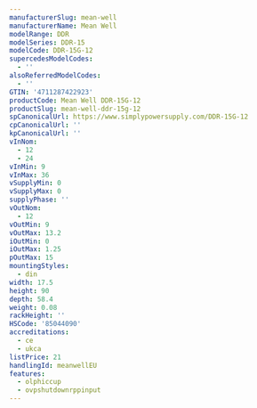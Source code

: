 ```yaml
---
manufacturerSlug: mean-well
manufacturerName: Mean Well
modelRange: DDR
modelSeries: DDR-15
modelCode: DDR-15G-12
supercedesModelCodes:
  - ''
alsoReferredModelCodes:
  - ''
GTIN: '4711287422923'
productCode: Mean Well DDR-15G-12
productSlug: mean-well-ddr-15g-12
spCanonicalUrl: https://www.simplypowersupply.com/DDR-15G-12
cpCanonicalUrl: ''
kpCanonicalUrl: ''
vInNom:
  - 12
  - 24
vInMin: 9
vInMax: 36
vSupplyMin: 0
vSupplyMax: 0
supplyPhase: ''
vOutNom:
  - 12
vOutMin: 9
vOutMax: 13.2
iOutMin: 0
iOutMax: 1.25
pOutMax: 15
mountingStyles:
  - din
width: 17.5
height: 90
depth: 58.4
weight: 0.08
rackHeight: ''
HSCode: '85044090'
accreditations:
  - ce
  - ukca
listPrice: 21
handlingId: meanwellEU
features:
  - olphiccup
  - ovpshutdownrppinput
---
```

